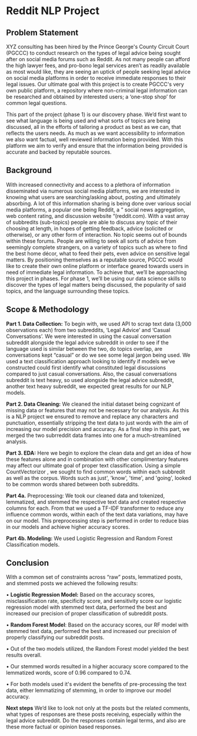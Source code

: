 # Reddit NLP Project 


## Problem Statement 
XYZ consulting has been hired by the Prince George's County Circuit Court (PGCCC) to conduct research on the types of legal advice being sought after on social media forums such as Reddit. As not many people can afford the high lawyer fees, and pro-bono legal services aren’t as readily available as most would like, they are seeing an uptick of people seeking legal advice on social media platforms in order to receive immediate responses to their legal issues. Our ultimate goal with this project is to create PGCCC's very own public platform, a repository where non-criminal legal information can be researched and obtained by interested users; a ‘one-stop shop’ for common legal questions.  

This part of the project (phase 1) is our discovery phase. We’d first want to see what language is being used and what sorts of topics are being discussed, all in the efforts of tailoring a product as best as we can, that reflects the users needs. As much as we want accessibility to information we also want factual, well reviewed information being provided. With this platform we aim to verify and ensure that the information being provided is accurate and backed by reputable sources.  


## Background 
With increased connectivity and access to a plethora of information disseminated via numerous social media platforms, we are interested in knowing what users are searching/asking about, posting ,and ultimately absorbing. A lot of this information sharing is being done over various social media platforms, a popular one being Reddit, a ” social news aggregation, web content rating, and discussion website “(reddit.com). With a vast array of subbredits (sub-topics) people are able to discuss any topic of their choosing at length, in hopes of getting feedback, advice (solicited or otherwise), or any other form of interaction. No topic seems out of bounds within these forums. People are willing to seek all sorts of advice from seemingly complete strangers, on a variety of topics such as where to find the best home décor, what to feed their pets, even advice on sensitive legal matters. By positioning themselves as a reputable source, PGCCC would like to create their own online platform or interface geared towards users in need of immediate legal information. To achieve that, we’ll be approaching this project in phases. For phase 1, we’ll be using our data science skills to discover the types of legal matters being discussed, the popularity of said topics, and the language surrounding these topics.   

## Scope & Methodology
__Part 1. Data Collection:__ To begin with, we used API to scrap text data (3,000 observations each) from two subreddits, ‘Legal Advice’  and ‘Casual Conversations’.  We were interested in using the casual conversation subreddit alongside the legal advice subreddit in order to see if the language used is similar between the two, do topics overlap, are conversations kept “casual” or do we see some legal jargon being used. We used a text classification approach looking to identify if models we’ve constructed could first identify what constituted legal discussions compared to just casual conversations. Also, the casual conversations subreddit is text heavy, so used alongside the legal advice subreddit, another text heavy subreddit, we expected great results for our NLP models.

__Part 2. Data Cleaning:__ We cleaned the initial dataset being cognizant of missing data or features that may not be necessary for our analysis. As this is a NLP project we ensured to remove and replace any characters and punctuation, essentially stripping the text data to just words with the aim of increasing our model precision and accuracy. As a final step in this part, we merged the two subrreddit data frames into one for a much-streamlined analysis. 

__Part 3. EDA:__ Here we begin to explore the clean data and get an idea of how these features alone and in combination with other complimentary features may affect our ultimate goal of proper text classification. Using a simple CountVectorizor , we sought to find common words within each subbredit as well as the corpus. Words such as just', 'know', 'time', and 'going', looked to be common words shared between both subreddits.

__Part 4a.__ Preprocessing: We took our cleaned data and tokenized, lemmatized, and stemmed the respective text data and created respective columns for each. From that we used a  TF-IDF transformer to reduce any influence common words, within each of the text data variations, may have on our model. This preprocessing step is performed in order to reduce bias in our models and achieve higher accuracy scores. 

__Part 4b. Modeling:__ We used Logistic Regression and Random Forest Classification models.

 

## Conclusion 
With a common set of constraints across “raw” posts, lemmatized posts, and stemmed posts we achieved the following results:

•	__Logistic Regression Model:__ Based on the accuracy scores, misclassification rate, specificity score, and sensitivity score our logistic regression model with stemmed text data, performed the best and increased our precision of proper classification of subreddit posts.

•	__Random Forest Model__: Based on the accuracy scores, our RF model with stemmed text data, performed the best and increased our precision of properly classifying our subreddit posts.

•	Out of the two models utilized, the Random Forest model yielded the best results overall.


•	 Our stemmed words resulted in a higher accuracy score compared to the lemmatized words, score of 0.96 compared to 0.74.

•	For both models used it's evident the benefits of pre-processing the text data, either lemmatizing of stemming, in order to improve our model accuracy.


__Next steps__
We’d like to look not only at the posts but the related comments, what types of responses are these posts receiving, especially within the legal advice subreddit. Do the responses contain legal terms, and also are these more factual or opinion based responses. 


